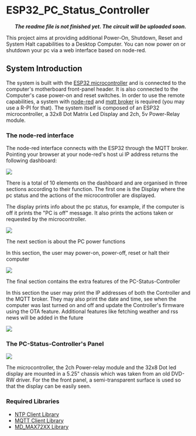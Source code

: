 <h1>ESP32_PC_Status_Controller</h1>
<b><ul><i>The readme file is not finished yet. The circuit will be uploaded soon.</i></ul></b>

This project aims at providing additional Power-On, Shutdown, Reset and System Halt capabilities to a Desktop Computer. You can now power on or shutdown your pc via a web interface based on node-red.

<h2>System Introduction</h2>
<p>The system is built with the <a href="https://www.espressif.com/en/products/hardware/esp32/overview">ESP32 microcontroller</a> and is connected to the computer's motherboard front-panel header. It is also connected to the Computer's case power-on and reset switches. In order to use the remote capabilities, a system with <a href="https://nodered.org/">node-red</a> and <a href="https://mqtt.org/">mqtt broker</a> is required (you may use a R-PI for that). The system itself is composed of an ESP32 microcontroller, a 32x8 Dot Matrix Led Display and 2ch, 5v Power-Relay module.</p> 

<h3>The node-red interface</h3>
<p>The node-red interface connects with the ESP32 through the MQTT broker. Pointing your browser at your node-red's host ui IP address returns the following dashboard:</p>
<img src="https://user-images.githubusercontent.com/11696874/79850830-2164a600-83cd-11ea-9094-877fbcbbf44c.png">
<p>There is a total of 10 elements on the dashboard and are organised in three sections according to their function. The first one is the Display where the pc status and the actions of the microcontroller are displayed.</p>
<p>The display prints info about the pc status, for example, if the computer is off it prints the "PC is off" message. It also prints the actions taken or requested by the microcontroller.</p>
<img src="https://user-images.githubusercontent.com/11696874/79852466-5d006f80-83cf-11ea-9b57-7f895436ae4e.png">

<p>The next section is about the PC power functions</p>
<p>In this section, the user may power-on, power-off, reset or halt their computer</p>
<img src="https://user-images.githubusercontent.com/11696874/79852846-e7e16a00-83cf-11ea-8e07-f7e3cc70c120.png">

<p>The final section contains the extra features of the PC-Status-Controller</p>
<p>In this section the user may print the IP addresses of both the Controller and the MQTT broker. They may also print the date and time, see when the computer was last turned on and off and update the Controller's firmware using the OTA feature. Additional features like fetching weather and rss news will be added in the future</p> 
<img src="https://user-images.githubusercontent.com/11696874/79853047-37c03100-83d0-11ea-8592-7ca45eac81d7.png">

<h3>The PC-Status-Controller's Panel</h3>
<img src="https://user-images.githubusercontent.com/11696874/79854757-9686aa00-83d2-11ea-97d3-a9d5dd22a247.jpg">
<p>The microcontroller, the 2ch Power-relay module and the 32x8 Dot led display are mounted in a 5.25" chassis which was taken from an old DVD-RW driver. For the the front panel, a semi-transparent surface is used so that the display can be easily seen.</p>


<h3>Required Libraries</h3>
<ul>
  <li><a href="https://github.com/arduino-libraries/NTPClient">NTP Client Library</a>
  <li><a href="https://github.com/knolleary/pubsubclient">MQTT Client Library</a>
  <li><a href="https://github.com/MajicDesigns/MD_MAX72XX">MD_MAX72XX Library</a>
  
</ul>

